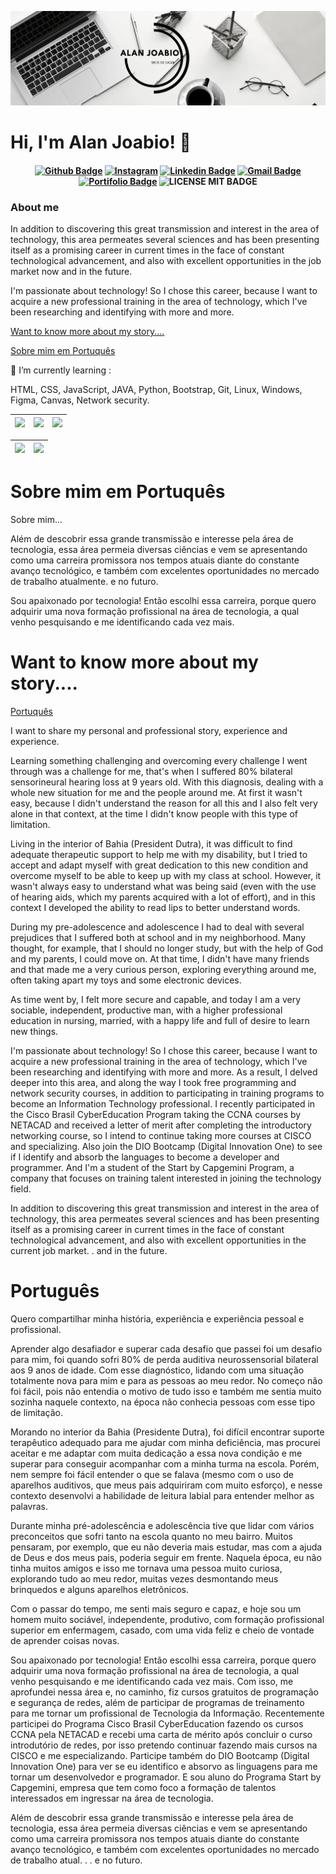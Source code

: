 ![LOGO](./img/33.png)
 
# Hi, I'm Alan Joabio! 👋

<h4 align="center">

[![Github Badge](https://img.shields.io/badge/-Github-000?style=flat-square&logo=Github&logoColor=white&link=https://github.com/AlanJoabio)](https://github.com/AlanJoabio)
[![Instagram](https://img.shields.io/badge/Instagram-%23E4405F.svg?style=for-the-badge&logo=Instagram&logoColor=white)](https://www.instagram.com/alanjoabio/)
[![Linkedin Badge](https://img.shields.io/badge/-LinkedIn-blue?style=flat-square&logo=Linkedin&logoColor=white&link=https://www.linkedin.com/mwlite/in/alan-joabio-souza-04452a134)](https://www.linkedin.com/mwlite/in/alan-joabio-souza-04452a134/)
[![Gmail Badge](https://img.shields.io/badge/-Gmail-red?style=flat-square&logo=Gmail&logoColor=white)](alanjmsq@gmail.com)
[![Portifolio Badge](https://img.shields.io/badge/-Portfolio-green?style=flat-square&logo=Portfolio&logoColor=white&link=https://alanjoabio.github.io/O-Portfolio/)](https://alanjoabio.github.io/O-Portfolio/)
![LICENSE MIT BADGE](https://img.shields.io/github/license/AlanJoabio/AlanJoabio)

</h4>



### About me

In addition to discovering this great transmission and interest in the area of technology, this area permeates several sciences and has been presenting itself as a promising career in current times in the face of constant technological advancement, and also with excellent opportunities in the job market now and in the future.

I'm passionate about technology! So I chose this career, because I want to acquire a new professional training in the area of technology, which I've been researching and identifying with more and more. 

[Want to know more about my story....](#Want)

[Sobre mim em Portuquês](#portuques) 


🌱 I’m currently learning :
<p>
HTML, CSS, JavaScript, JAVA, Python, Bootstrap, Git, Linux, Windows, Figma, Canvas, Network security.
</p>

| ![](http://github-profile-summary-cards.vercel.app/api/cards/stats?username=AlanJoabio&theme=nord_dark) | ![](http://github-profile-summary-cards.vercel.app/api/cards/repos-per-language?username=AlanJoabio&hide=Html&theme=nord_dark) | ![](http://github-profile-summary-cards.vercel.app/api/cards/most-commit-language?username=AlanJoabio&theme=nord_dark) |
| :-: | :-: | :-: |

| ![](http://github-profile-summary-cards.vercel.app/api/cards/profile-details?username=AlanJoabio&theme=nord_dark) | ![](https://github-readme-streak-stats.herokuapp.com/?user=AlanJoabio&hide_border=true&date_format=M%20j%5B%2C%20Y%5D&background=2D3742&stroke=2D3742&ring=6bbbca&fire=6bbbca&currStreakNum=fff&sideNums=6bbbca&currStreakLabel=6bbbca&sideLabels=fff&dates=fff) |
| :-: | :-: |


Sobre mim em Portuquês
======================

Sobre mim...

Além de descobrir essa grande transmissão e interesse pela área de tecnologia, essa área permeia diversas ciências e vem se apresentando como uma carreira promissora nos tempos atuais diante do constante avanço tecnológico, e também com excelentes oportunidades no mercado de trabalho atualmente. e no futuro.

Sou apaixonado por tecnologia! Então escolhi essa carreira, porque quero adquirir uma nova formação profissional na área de tecnologia, a qual venho pesquisando e me identificando cada vez mais.


Want to know more about my story.... 
====================================
[Portuquês](#portuques)

I want to share my personal and professional story, experience and experience.

Learning something challenging and overcoming every challenge I went through was a challenge for me, that's when I suffered 80% bilateral sensorineural hearing loss at 9 years old. With this diagnosis, dealing with a whole new situation for me and the people around me. At first it wasn't easy, because I didn't understand the reason for all this and I also felt very alone in that context, at the time I didn't know people with this type of limitation.

Living in the interior of Bahia (President Dutra), it was difficult to find adequate therapeutic support to help me with my disability, but I tried to accept and adapt myself with great dedication to this new condition and overcome myself to be able to keep up with my class at school. However, it wasn't always easy to understand what was being said (even with the use of hearing aids, which my parents acquired with a lot of effort), and in this context I developed the ability to read lips to better understand words.

During my pre-adolescence and adolescence I had to deal with several prejudices that I suffered both at school and in my neighborhood. Many thought, for example, that I should no longer study, but with the help of God and my parents, I could move on. At that time, I didn't have many friends and that made me a very curious person, exploring everything around me, often taking apart my toys and some electronic devices.

As time went by, I felt more secure and capable, and today I am a very sociable, independent, productive man, with a higher professional education in nursing, married, with a happy life and full of desire to learn new things.

I'm passionate about technology! So I chose this career, because I want to acquire a new professional training in the area of technology, which I've been researching and identifying with more and more. As a result, I delved deeper into this area, and along the way I took free programming and network security courses, in addition to participating in training programs to become an Information Technology professional. I recently participated in the Cisco Brasil CyberEducation Program taking the CCNA courses by NETACAD and received a letter of merit after completing the introductory networking course, so I intend to continue taking more courses at CISCO and specializing. Also join the DIO Bootcamp (Digital Innovation One) to see if I identify and absorb the languages to become a developer and programmer. And I'm a student of the Start by Capgemini Program, a company that focuses on training talent interested in joining the technology field.

In addition to discovering this great transmission and interest in the area of technology, this area permeates several sciences and has been presenting itself as a promising career in current times in the face of constant technological advancement, and also with excellent opportunities in the current job market. . and in the future.

Português
=========

Quero compartilhar minha história, experiência e experiência pessoal e profissional.

Aprender algo desafiador e superar cada desafio que passei foi um desafio para mim, foi quando sofri 80% de perda auditiva neurossensorial bilateral aos 9 anos de idade. Com esse diagnóstico, lidando com uma situação totalmente nova para mim e para as pessoas ao meu redor. No começo não foi fácil, pois não entendia o motivo de tudo isso e também me sentia muito sozinha naquele contexto, na época não conhecia pessoas com esse tipo de limitação.

Morando no interior da Bahia (Presidente Dutra), foi difícil encontrar suporte terapêutico adequado para me ajudar com minha deficiência, mas procurei aceitar e me adaptar com muita dedicação a essa nova condição e me superar para conseguir acompanhar com a minha turma na escola. Porém, nem sempre foi fácil entender o que se falava (mesmo com o uso de aparelhos auditivos, que meus pais adquiriram com muito esforço), e nesse contexto desenvolvi a habilidade de leitura labial para entender melhor as palavras.

Durante minha pré-adolescência e adolescência tive que lidar com vários preconceitos que sofri tanto na escola quanto no meu bairro. Muitos pensaram, por exemplo, que eu não deveria mais estudar, mas com a ajuda de Deus e dos meus pais, poderia seguir em frente. Naquela época, eu não tinha muitos amigos e isso me tornava uma pessoa muito curiosa, explorando tudo ao meu redor, muitas vezes desmontando meus brinquedos e alguns aparelhos eletrônicos.

Com o passar do tempo, me senti mais seguro e capaz, e hoje sou um homem muito sociável, independente, produtivo, com formação profissional superior em enfermagem, casado, com uma vida feliz e cheio de vontade de aprender coisas novas.

Sou apaixonado por tecnologia! Então escolhi essa carreira, porque quero adquirir uma nova formação profissional na área de tecnologia, a qual venho pesquisando e me identificando cada vez mais. Com isso, me aprofundei nessa área e, no caminho, fiz cursos gratuitos de programação e segurança de redes, além de participar de programas de treinamento para me tornar um profissional de Tecnologia da Informação. Recentemente participei do Programa Cisco Brasil CyberEducation fazendo os cursos CCNA pela NETACAD e recebi uma carta de mérito após concluir o curso introdutório de redes, por isso pretendo continuar fazendo mais cursos na CISCO e me especializando. Participe também do DIO Bootcamp (Digital Innovation One) para ver se eu identifico e absorvo as linguagens para me tornar um desenvolvedor e programador. E sou aluno do Programa Start by Capgemini, empresa que tem como foco a formação de talentos interessados em ingressar na área de tecnologia.

Além de descobrir essa grande transmissão e interesse pela área de tecnologia, essa área permeia diversas ciências e vem se apresentando como uma carreira promissora nos tempos atuais diante do constante avanço tecnológico, e também com excelentes oportunidades no mercado de trabalho atual. . . e no futuro.

<!--
**AlanJoabio/AlanJoabio** is a ✨ _special_ ✨ repository because its `README.md` (this file) appears on your GitHub profile.

Here are some ideas to get you started:

- 🔭 I’m currently working on ...
- 🌱 I’m currently learning ...
- 👯 I’m looking to collaborate on ...
- 🤔 I’m looking for help with ...
- 💬 Ask me about ...
- 📫 How to reach me: ...
- 😄 Pronouns: ...
- ⚡ Fun fact: ...
-->
